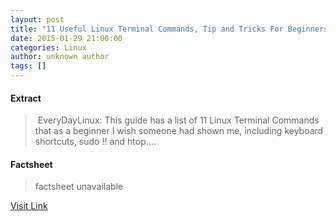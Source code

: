 ```yaml
---
layout: post
title: "11 Useful Linux Terminal Commands, Tip and Tricks For Beginners"
date: 2015-01-29 21:00:00
categories: Linux
author: unknown author
tags: []
---
```



#### Extract
>&nbsp;EveryDayLinux: This guide has a list of 11 Linux Terminal Commands that as a beginner I wish someone had shown me, including keyboard shortcuts, sudo !! and htop....

#### Factsheet
>factsheet unavailable

[Visit Link](http://www.linuxtoday.com/upload/11-useful-linux-terminal-commands-tip-and-tricks-for-beginners-150129002007.html)


